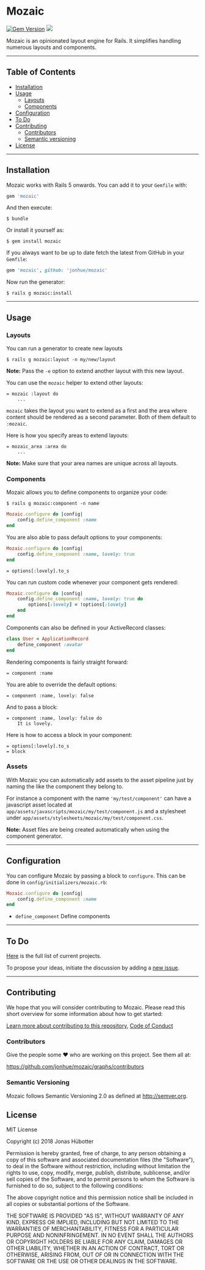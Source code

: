 # Mozaic

[![Gem Version](https://badge.fury.io/rb/mozaic.svg)](https://badge.fury.io/rb/mozaic) <img src="https://travis-ci.org/jonhue/mozaic.svg?branch=master" />

Mozaic is an opinionated layout engine for Rails. It simplifies handling numerous layouts and components.

---

## Table of Contents

* [Installation](#installation)
* [Usage](#usage)
    * [Layouts](#layouts)
    * [Components](#components)
* [Configuration](#configuration)
* [To Do](#to-do)
* [Contributing](#contributing)
    * [Contributors](#contributors)
    * [Semantic versioning](#semantic-versioning)
* [License](#license)

---

## Installation

Mozaic works with Rails 5 onwards. You can add it to your `Gemfile` with:

```ruby
gem 'mozaic'
```

And then execute:

    $ bundle

Or install it yourself as:

    $ gem install mozaic

If you always want to be up to date fetch the latest from GitHub in your `Gemfile`:

```ruby
gem 'mozaic', github: 'jonhue/mozaic'
```

Now run the generator:

    $ rails g mozaic:install

---

## Usage

### Layouts

You can run a generator to create new layouts

    $ rails g mozaic:layout -n my/new/layout

**Note:** Pass the `-e` option to extend another layout with this new layout.

You can use the `mozaic` helper to extend other layouts:

```haml
= mozaic :layout do
    ...
```

`mozaic` takes the layout you want to extend as a first and the area where content should be rendered as a second parameter. Both of them default to `:mozaic`.

Here is how you specify areas to extend layouts:

```haml
= mozaic_area :area do
    ...
```

**Note:** Make sure that your area names are unique across all layouts.

### Components

Mozaic allows you to define components to organize your code:

    $ rails g mozaic:component -n name

```ruby
Mozaic.configure do |config|
    config.define_component :name
end
```

You are also able to pass default options to your components:

```ruby
Mozaic.configure do |config|
    config.define_component :name, lovely: true
end
```

```haml
= options[:lovely].to_s
```

You can run custom code whenever your component gets rendered:

```ruby
Mozaic.configure do |config|
    config.define_component :name, lovely: true do
        options[:lovely] = !options[:lovely]
    end
end
```

Components can also be defined in your ActiveRecord classes:

```ruby
class User < ApplicationRecord
    define_component :avatar
end
```

Rendering components is fairly straight forward:

```haml
= component :name
```

You are able to override the default options:

```haml
= component :name, lovely: false
```

And to pass a block:

```haml
= component :name, lovely: false do
    It is lovely.
```

Here is how to access a block in your component:

```haml
= options[:lovely].to_s
= block
```

### Assets

With Mozaic you can automatically add assets to the asset pipeline just by naming the like the component they belong to.

For instance a component with the name `'my/test/component'` can have a javascript asset located at `app/assets/javascripts/mozaic/my/test/component.js` and a stylesheet under `app/assets/stylesheets/mozaic/my/test/component.css`.

**Note:** Asset files are being created automatically when using the component generator.

---

## Configuration

You can configure Mozaic by passing a block to `configure`. This can be done in `config/initializers/mozaic.rb`:

```ruby
Mozaic.configure do |config|
    config.define_component :name
end
```

* `define_component` Define components

---

## To Do

[Here](https://github.com/jonhue/mozaic/projects/1) is the full list of current projects.

To propose your ideas, initiate the discussion by adding a [new issue](https://github.com/jonhue/mozaic/issues/new).

---

## Contributing

We hope that you will consider contributing to Mozaic. Please read this short overview for some information about how to get started:

[Learn more about contributing to this repository](CONTRIBUTING.md), [Code of Conduct](CODE_OF_CONDUCT.md)

### Contributors

Give the people some :heart: who are working on this project. See them all at:

https://github.com/jonhue/mozaic/graphs/contributors

### Semantic Versioning

Mozaic follows Semantic Versioning 2.0 as defined at http://semver.org.

## License

MIT License

Copyright (c) 2018 Jonas Hübotter

Permission is hereby granted, free of charge, to any person obtaining a copy
of this software and associated documentation files (the "Software"), to deal
in the Software without restriction, including without limitation the rights
to use, copy, modify, merge, publish, distribute, sublicense, and/or sell
copies of the Software, and to permit persons to whom the Software is
furnished to do so, subject to the following conditions:

The above copyright notice and this permission notice shall be included in all
copies or substantial portions of the Software.

THE SOFTWARE IS PROVIDED "AS IS", WITHOUT WARRANTY OF ANY KIND, EXPRESS OR
IMPLIED, INCLUDING BUT NOT LIMITED TO THE WARRANTIES OF MERCHANTABILITY,
FITNESS FOR A PARTICULAR PURPOSE AND NONINFRINGEMENT. IN NO EVENT SHALL THE
AUTHORS OR COPYRIGHT HOLDERS BE LIABLE FOR ANY CLAIM, DAMAGES OR OTHER
LIABILITY, WHETHER IN AN ACTION OF CONTRACT, TORT OR OTHERWISE, ARISING FROM,
OUT OF OR IN CONNECTION WITH THE SOFTWARE OR THE USE OR OTHER DEALINGS IN THE
SOFTWARE.
